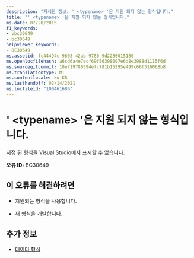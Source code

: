 ```yaml
---
description: "자세한 정보: ' <typename> '은 지원 되지 않는 형식입니다."
title: "' <typename> '은 지원 되지 않는 형식입니다."
ms.date: 07/20/2015
f1_keywords:
- vbc30649
- bc30649
helpviewer_keywords:
- BC30649
ms.assetid: fc44494c-9603-42ab-9780-9d2286015180
ms.openlocfilehash: a6cd6a4e7ecf69f56398007e6d8e3988d1115f6d
ms.sourcegitcommit: 10e719780594efc781b15295e499c66f316068b8
ms.translationtype: MT
ms.contentlocale: ko-KR
ms.lasthandoff: 02/14/2021
ms.locfileid: "100461686"
---
```

# <a name="typename-is-an-unsupported-type"></a>' \<typename> '은 지원 되지 않는 형식입니다.

지정 된 형식을 Visual Studio에서 표시할 수 없습니다.  
  
 **오류 ID:** BC30649  
  
## <a name="to-correct-this-error"></a>이 오류를 해결하려면  
  
- 지원되는 형식을 사용합니다.  
  
- 새 형식을 개발합니다.  
  
## <a name="see-also"></a>추가 정보

- [데이터 형식](../language-reference/data-types/index.md)
